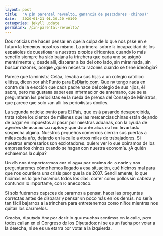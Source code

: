 ```yaml
---
layout: post
title:  "A pin parental revuelto… ganancia de pescadores (chinos)"
date:   2020-01-21 01:30:30 +0100
categories: jekyll update
permalink: /pin-parental-revuelto/
---
```



Dos noticias me hacen pensar en que la culpa de lo que nos pase en el futuro la tenemos nosotros mismo. La primera, sobre la incapacidad de los españoles de cuestionar a nuestros propios dirigentes, cuando lo más sencillo siempre ha sido bajar a la trinchera que cada uno se asignó mentalmente y, desde allí, disparar a los del otro lado, sin mirar nada, sin buscar razones, porque ¿quién necesita razones cuando se tiene ideología?

Parece que la ministra Celáa, llevaba a sus hijas a un colegio católico elitista, dicen por ahí: Punto para [EsDiario.com](https://www.esdiario.com/336064973/El-pin-parental-de-Celaa-llevo-a-sus-hijas-a-un-colegio-catolico-y-elitista.html). Que no tengo nada en contra de la elección que cada padre hace del colegio de sus hijos, él sabrá, pero me gustaría saber esa información de antemano, que se la preguntaran los periodistas en la rueda de prensa del Consejo de Ministros, que parece que solo van allí los periodistas dóciles.

La segunda noticia: punto para [El Pais](https://elpais.com/economia/2020/01/17/actualidad/1579283236_314621.html), que está pasando desapercibida, trata sobre los cientos de millones que las mercancías chinas están dejando de pagar en impuestos al pasar por nuestras aduanas, con la ayuda de agentes de adunas corruptos y que durante años no han levantado sospecha alguna. Nuestros pequeños comercios cierran sus puertas a miles cada año, dejando en la calle a otros miles de trabajadores. Si nuestros empresarios son explotadores, quiero ver lo que opinamos de los empresarios chinos cuando se hagan con nuestra economía. ¿A quién echaremos la culpa?

Un día nos despertaremos con el agua por encima de la nariz y nos preguntaremos cómo hemos llegado a esa situación, qué hicimos mal para que nos ocurriera una crisis peor que la de 2007. Sencillamente, lo que hicimos es lo que hacemos todos los días: correr como pollos sin cabeza y confundir lo importante, con lo anecdótico.

Si solo fuéramos capaces de pararnos a pensar, hacer las preguntas correctas antes de disparar y pensar un poco más en los demás, no sería tan fácil bajarnos a la trinchera para entretenernos como niños mientras nos quitan los caramelos.


Gracias, diputada Ana por decir lo que muchos sentimos en la calle, pero todos callan en el Congreso de los Diputados: ni se es un facha por votar a la derecha, ni se es un etarra por votar a la izquierda.
